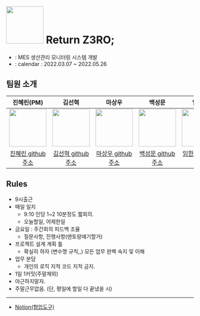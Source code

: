 # <img src="https://user-images.githubusercontent.com/61460836/157601748-fe1b294a-b7dd-46f0-991c-2eaa88a7ed39.png" width="100px" /> Return Z3RO; 

* : MES 생산관리 모니터링 시스템 개발
* : calendar : 2022.03.07 ~ 2022.05.26

## 팀원 소개
|진혜린(PM)|김선혁|마상우|백성문|임한나
|:---:|:---:|:---:|:---:|:---:
|<img src="" width="100px" />|<img src="https://user-images.githubusercontent.com/61460836/157600616-4d7d629f-3e7f-41bc-974b-027278fcb1b9.jpg" width="100px" />|<img src="https://user-images.githubusercontent.com/61460836/157601818-1b3f2cc8-d52b-4974-bad0-6544cb748411.jpg" width="100px" />|<img src="" width="100px" />|<img src="" width="100px" />|
|[진혜린 github 주소](https://github.com/fascinate98)|[김선혁 github 주소](https://github.com/shk4548)|[마상우 github 주소](https://github.com/masangwoo)|[백성문 github 주소](https://github.com/100SM)|[임한나 github 주소](https://github.com/luster1031)|

## Rules

+ 9시출근
+ 매일 일지
    + 9:10 인당 1~2 10분정도 짧회의. 
    + 오늘할일, 어제한일 
+ 금요일 : 주간회의 피드백 조율 
    + 질문사항, 진행사항(맨토랑얘기할거)
+ 프로젝트 설계 계획 틀 
    + 확실히 하자 (변수명 규칙,,) 모든 업무 완벽 숙지 및 이해
+ 업무 분담 
    + 개인의 로직 지적 코드 지적 금지.
+ 1일 1커밋(주말제외) 
+ 야근하지말자. 
+ 주말근무없음. (단, 평일에 할일 다 끝냈을 시)

  
----
* [Notion(협업도구)](https://www.notion.so/MES-Project-89e0c7d3fb4840adad8451d4be2ec475)